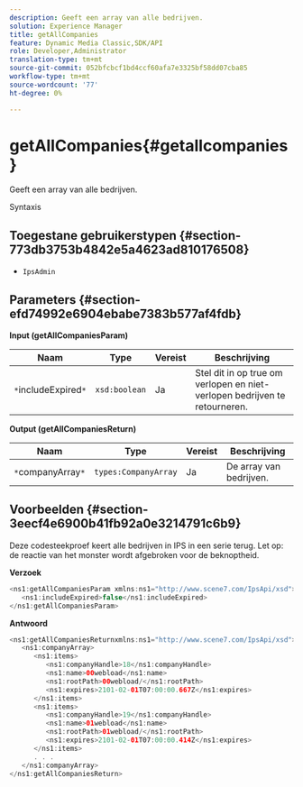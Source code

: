 ```yaml
---
description: Geeft een array van alle bedrijven.
solution: Experience Manager
title: getAllCompanies
feature: Dynamic Media Classic,SDK/API
role: Developer,Administrator
translation-type: tm+mt
source-git-commit: 052bfcbcf1bd4ccf60afa7e3325bf58dd07cba85
workflow-type: tm+mt
source-wordcount: '77'
ht-degree: 0%

---
```



# getAllCompanies{#getallcompanies}

Geeft een array van alle bedrijven.

Syntaxis

## Toegestane gebruikerstypen {#section-773db3753b4842e5a4623ad810176508}

* `IpsAdmin`

## Parameters {#section-efd74992e6904ebabe7383b577af4fdb}

**Input (getAllCompaniesParam)**

| Naam | Type | Vereist | Beschrijving |
|---|---|---|---|
| `*`includeExpired`*` | `xsd:boolean` | Ja | Stel dit in op true om verlopen en niet-verlopen bedrijven te retourneren. |

**Output (getAllCompaniesReturn)**

| Naam | Type | Vereist | Beschrijving |
|---|---|---|---|
| `*`companyArray`*` | `types:CompanyArray` | Ja | De array van bedrijven. |

## Voorbeelden {#section-3eecf4e6900b41fb92a0e3214791c6b9}

Deze codesteekproef keert alle bedrijven in IPS in een serie terug. Let op: de reactie van het monster wordt afgebroken voor de beknoptheid.

**Verzoek**

```java
<ns1:getAllCompaniesParam xmlns:ns1="http://www.scene7.com/IpsApi/xsd">
   <ns1:includeExpired>false</ns1:includeExpired>
</ns1:getAllCompaniesParam>
```

**Antwoord**

```java
<ns1:getAllCompaniesReturnxmlns:ns1="http://www.scene7.com/IpsApi/xsd">
   <ns1:companyArray>
      <ns1:items>
         <ns1:companyHandle>18</ns1:companyHandle>
         <ns1:name>00webload</ns1:name>
         <ns1:rootPath>00webload/</ns1:rootPath>
         <ns1:expires>2101-02-01T07:00:00.667Z</ns1:expires>
      </ns1:items>
      <ns1:items>
         <ns1:companyHandle>19</ns1:companyHandle>
         <ns1:name>01webload</ns1:name>
         <ns1:rootPath>01webload/</ns1:rootPath>
         <ns1:expires>2101-02-01T07:00:00.414Z</ns1:expires>
      </ns1:items>
      . . .
   </ns1:companyArray>
</ns1:getAllCompaniesReturn>
```

